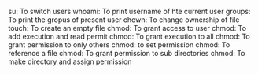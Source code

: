 su: To switch users
whoami: To print username of hte current user
groups: To print the gropus of present user
chown: To change ownership of file
touch: To create an empty file
chmod: To grant access to user
chmod: To add execution and read permit
chmod: To grant execution to all
chmod: To grant permission to only others
chmod: to set permission
chmod: To reference a file
chmod: To grant permission to sub directories
chmod: To make directory and assign permission
